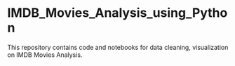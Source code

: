 # IMDB_Movies_Analysis_using_Python
This repository contains code and notebooks for data cleaning, visualization on IMDB Movies Analysis.
